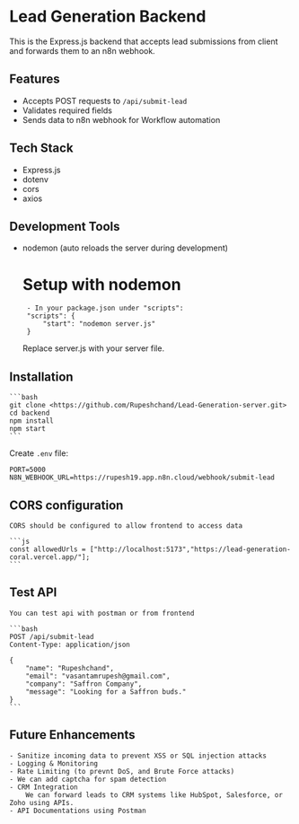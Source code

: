 # Lead Generation Backend

This is the Express.js backend that accepts lead submissions from client and forwards them to an n8n webhook.

## Features
 - Accepts POST requests to `/api/submit-lead`
 - Validates required fields
 - Sends data to n8n webhook for Workflow automation

## Tech Stack
 - Express.js
 - dotenv
 - cors
 - axios

## Development Tools
 - nodemon (auto reloads the server during development)
    # Setup with nodemon
        - In your package.json under "scripts":
        "scripts": {
            "start": "nodemon server.js"
        }
    Replace server.js with your server file.

## Installation
    ```bash
    git clone <https://github.com/Rupeshchand/Lead-Generation-server.git>
    cd backend
    npm install
    npm start
    ```

Create `.env` file:

    PORT=5000
    N8N_WEBHOOK_URL=https://rupesh19.app.n8n.cloud/webhook/submit-lead

## CORS configuration

    CORS should be configured to allow frontend to access data

    ```js
    const allowedUrls = ["http://localhost:5173","https://lead-generation-coral.vercel.app/"];
    ```

## Test API
    You can test api with postman or from frontend

    ```bash
    POST /api/submit-lead
    Content-Type: application/json

    {
        "name": "Rupeshchand",
        "email": "vasantamrupesh@gmail.com",
        "company": "Saffron Company",
        "message": "Looking for a Saffron buds."
    }
    ```

## Future Enhancements

    - Sanitize incoming data to prevent XSS or SQL injection attacks
    - Logging & Monitoring
    - Rate Limiting (to prevnt DoS, and Brute Force attacks)
    - We can add captcha for spam detection
    - CRM Integration
        We can forward leads to CRM systems like HubSpot, Salesforce, or Zoho using APIs.
    - API Documentations using Postman